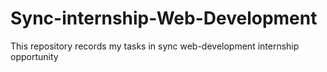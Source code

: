 # Sync-internship-Web-Development
This repository records my tasks in sync web-development internship opportunity 
